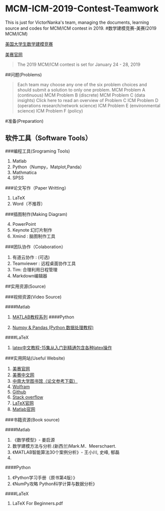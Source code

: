 # MCM-ICM-2019-Contest-Teamwork
This is just for VictorNanka's team, managing the documents,  learning source and codes for MCM/ICM contest in 2019. 
#数学建模竞赛-美赛(2019 MCM/ICM)

[美国大学生数学建模竞赛](https://baike.baidu.com/item/美国大学生数学建模竞赛)

[美赛官网](http://www.comap.com/undergraduate/contests/)
> The 2019 MCM/ICM contest is set for January 24 - 28, 2019

##问题(Problems)

> Each team may choose any one of the six problem choices and should submit a solution to only one problem.
MCM Problem A (continuous)
MCM Problem B (discrete)
MCM Problem C (data insights)
          Click here to read an overview of Problem C
ICM Problem D (operations research/network science)
ICM Problem E (environmental science)
ICM Problem F (policy)

#准备(Preparation)

## 软件工具（Software Tools）

###编程工具(Srograming Tools)

1. Matlab
2. Python（Numpy，Matplot,Panda）
3. Mathmatica
4. SPSS

###论文写作（Paper Writting）

1. LaTeX
2. Word（不推荐）

###插图制作(Making Diagram)

4. PowerPoint
5. Keynote 幻灯片制作
6. Xmind : 脑图制作工具

###团队协作（Colaboration）

1. 有道云协作 : (可选)
2. Teamviewer : 远程桌面协作工具
3. Tim: 合理利用日程管理
4. Markdown编辑器


##实用资源(Source)

###视频资源(Video Source)

####Matlab

1. [MATLAB教程系列](https://www.bilibili.com/video/av14503445/)
####Python

1. [Numpy & Pandas (Python 数据处理教程)](https://www.bilibili.com/video/av16378934/)

####LaTeX

1. [latex中文教程-15集从入门到精通包含各种latex操作]()

###实用网站(Useful Website)

1. [美赛官网](http://www.comap.com/undergraduate/contests/)
2. [美赛中文网](http://www.mcmbooks.net)
3. [中南大学图书馆（论文参考下载）](http://lib.csu.edu.cn)
4. [Wolfram](https://www.wolframalpha.com)
5. [Github](https://github.com)
6. [Stack overflow](https://stackoverflow.com)
7. [LaTeX官网](https://www.latex-project.org)
8. [Matlab官网](https://www.mathworks.com/products/matlab.html)


###书籍资源(Book source)

####Matlab
1. 《数学模型》- 姜启源
2. 数学建模方法与分析.(新西兰)Mark.M．Meerschaert.
3. 《MATLAB智能算法30个案例分析》- 王小川, 史峰, 郁磊
4. 

####Python
1. 《Python学习手册（原书第4版）》
2. 《NumPy攻略  Python科学计算与数据分析》

####LaTeX
1. LaTeX For Beginners.pdf

